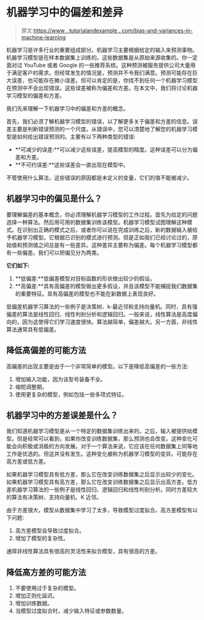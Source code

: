 # 机器学习中的偏差和差异

> 原文:[https://www . tutorialandexample . com/bias-and-variances-in-machine-learning](https://www.tutorialandexample.com/bias-and-variances-in-machine-learning)

机器学习是许多行业的重要组成部分。机器学习主要根据给定的输入来预测事物。机器学习模型是在样本数据集上训练的。这些数据集是从原始来源收集的。你一定面对过 YouTube 或者 Google 的一些推荐系统。这种预测被服务提供公司大量用于满足客户的需求。但经常发生的情况是，预测并不令我们满意。预测可能存在巨大误差，也可能存在微小误差。但可以肯定的是，你找不到任何一个机器学习模型在预测中不会出现错误。这些误差被称为偏差和方差。在本文中，我们将讨论机器学习模型的偏差和方差。

我们先来理解一下机器学习中的偏差和方差的概念。

首先，我们必须了解机器学习模型的错误，以了解更多关于偏差和方差的信息。误差主要是判断错误预测的一个尺度。从错误中，您可以清楚地了解您的机器学习模型是如何给出错误预测的。主要有以下两种类型的错误:

*   **可减少的误差:**可以减少这些误差，提高模型的精度。这种误差可以分为偏差和方差。
*   **不可约误差:**这些误差会一直出现在模型中。

不管使用什么算法，这些错误的原因都是未定义的变量，它们的值不能被减少。

## 机器学习中的偏见是什么？

要理解偏差的基本概念，你必须理解机器学习模型的工作过程。首先为给定的问题选择一种算法。然后用可用的数据集训练该模型。机器学习模型试图理解这种模式。在识别出正确的模式之后，或者你可以说在完成训练之后，新的数据输入被给予机器学习模型。它根据已识别的模式进行预测。但是正如我们已经讨论过的，原始值和预测值之间总是有一些差异。这种差异主要称为偏差。每个机器学习模型都有一些偏差。我们可以把偏见分为两类。

**它们如下:**

1.  **低偏差:**低偏差模型对目标函数的形状做出较少的假设。
2.  **高偏差:**具有高偏差的模型做出更多假设，并且该模型不能捕捉我们数据集的重要特征。具有高偏差的模型也不能在新数据上表现良好。

低偏差机器学习算法的一些例子是决策树、k-最近邻和支持向量机。同时，具有强偏差的算法是线性回归、线性判别分析和逻辑回归。一般来说，线性算法是高度偏向的，因为这使得它们学习速度很快。算法越简单，偏差越大。另一方面，非线性算法通常具有低偏差。

## 降低高偏差的可能方法

高偏差的出现主要是由于一个非常简单的模型。以下是降低高偏差的一些方法:

1.  增加输入功能，因为该型号装备不全。
2.  缩短调整期。
3.  使用更复杂的模型，例如包括一些多项式特征。

## 机器学习中的方差误差是什么？

我们知道机器学习模型是从一个特定的数据集训练出来的。之后，输入被提供给模型。但是经常可以看到，如果你改变训练数据集，那么预测也会改变。这种变化可能会向积极或消极的方向发展。对于一个算法来说，它应该在任何数据集上同等地工作是优选的。但这并没有发生。这种变化被称为机器学习模型的变异。可能存在高方差或低方差。

如果机器学习模型具有低方差，那么它在改变训练数据集之后显示出较少的变化。如果机器学习模型具有高方差，那么它在改变训练数据集之后显示出高方差。低方差机器学习算法的一些例子是线性回归、逻辑回归和线性判别分析。同时方差较大的算法有决策树、支持向量机、K 近邻。

由于方差很大，模型从数据集中学习了太多，导致模型过度拟合。高方差模型有以下问题:

1.  高方差模型会导致过度拟合。
2.  增加了模型的复杂性。

通常非线性算法具有很高的灵活性来拟合模型，具有很高的方差。

## 降低高方差的可能方法

1.  不要使用过于复杂的模型。
2.  增加正则化延迟。
3.  增加训练数据。
4.  当模型过度拟合时，减少输入特征或参数数量。